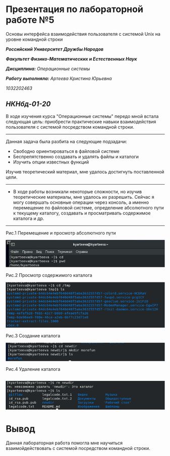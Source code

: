 # Презентация по лабораторной работе №5
 Основы интерфейса взаимодействия пользователя с системой Unix на уровне командной строки

***Российский Университет Дружбы Народов***

***Факультет Физико-Математических и Естественных Наук***

 ***Дисциплина:*** *Операционные системы*

 ***Работу выполняла:*** *Артеева Кристина Юрьевна*

 *1032202463*

 *НКНбд-01-20*
 ---

В ходе изучения курса "Операционные системы" передо мной встала следующая цель: приобрести практические навыки взаимодействия пользователя с системой
посредством командной строки.

 ---
 Данная задача была разбита на следующие подзадачи:
- Свободно ориентироваться в файловой системе
- Беспрепятственно создавать и удалять файлы и каталоги
- Изучить опции известных функций


 Изучив теоретический материал, мне удалось достигнуть поставленной цели.

 ---

 * В ходе работы возникали некоторые сложности, но изучив теоретические материалы, мне удалось их разрешить.
Сейчас я могу совершать основные операции через консоль, а именно 
перемещение по файловой системе, определение абсолютного пути к текущему каталогу, создавать и просматривать содержимое каталога и др.
 ---
Рис.1 Перемещение и просмотр абсолютного пути

 ![Выполнение команд](screens/5.1.png)

Рис.2 Просмотр содержимого каталога

 ![Выполнение команд](screens/5.2.png)

Рис.3 Создание каталога

 ![Выполнение команд](screens/5.9.png)

Рис.4 Удаление каталога

 ![Выполнение команд](screens/5.11.png)
 ---

 # Вывод
 Данная лабораторная работа помогла мне научиться взаимойдействовать с системой посредством командной строки.
